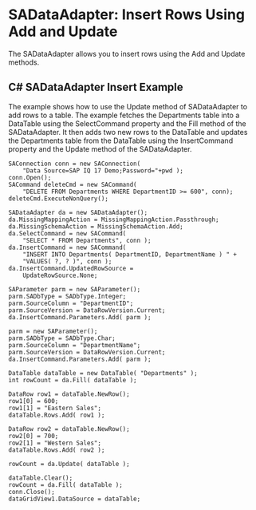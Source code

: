 <!-- loio3be243246c5f1014915990da20c732eb -->

# SADataAdapter: Insert Rows Using Add and Update

The SADataAdapter allows you to insert rows using the Add and Update methods.



## C\# SADataAdapter Insert Example

The example shows how to use the Update method of SADataAdapter to add rows to a table. The example fetches the Departments table into a DataTable using the SelectCommand property and the Fill method of the SADataAdapter. It then adds two new rows to the DataTable and updates the Departments table from the DataTable using the InsertCommand property and the Update method of the SADataAdapter.

```
SAConnection conn = new SAConnection( 
    "Data Source=SAP IQ 17 Demo;Password="+pwd );
conn.Open();
SACommand deleteCmd = new SACommand(
    "DELETE FROM Departments WHERE DepartmentID >= 600", conn);
deleteCmd.ExecuteNonQuery();

SADataAdapter da = new SADataAdapter();
da.MissingMappingAction = MissingMappingAction.Passthrough;
da.MissingSchemaAction = MissingSchemaAction.Add;
da.SelectCommand = new SACommand(
    "SELECT * FROM Departments", conn );
da.InsertCommand = new SACommand(
    "INSERT INTO Departments( DepartmentID, DepartmentName ) " +
    "VALUES( ?, ? )", conn );
da.InsertCommand.UpdatedRowSource =
    UpdateRowSource.None;

SAParameter parm = new SAParameter();
parm.SADbType = SADbType.Integer;
parm.SourceColumn = "DepartmentID";
parm.SourceVersion = DataRowVersion.Current;
da.InsertCommand.Parameters.Add( parm );

parm = new SAParameter();
parm.SADbType = SADbType.Char;
parm.SourceColumn = "DepartmentName";
parm.SourceVersion = DataRowVersion.Current;
da.InsertCommand.Parameters.Add( parm );

DataTable dataTable = new DataTable( "Departments" );
int rowCount = da.Fill( dataTable );

DataRow row1 = dataTable.NewRow();
row1[0] = 600;
row1[1] = "Eastern Sales";
dataTable.Rows.Add( row1 );

DataRow row2 = dataTable.NewRow();
row2[0] = 700;
row2[1] = "Western Sales";
dataTable.Rows.Add( row2 );

rowCount = da.Update( dataTable );

dataTable.Clear();
rowCount = da.Fill( dataTable );
conn.Close();
dataGridView1.DataSource = dataTable;
```

